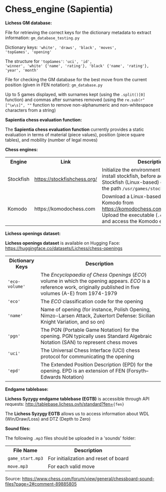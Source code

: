 # Chess_engine (Sapientia)
**Lichess GM database:**

File for retrieving the correct keys for the dictionary metadata to extract information: <code>gm_database_testing.py</code>

Dictionary keys: <code>'white', 'draws', 'black', 'moves', 'topGames', 'opening'</code> 

The structure for <code>'topGames'</code>: <code>'uci', 'id', 'winner', 'white' {'name', 'rating'}, 'black' {'name', 'rating'}, 'year', 'month'</code>

File for checking the GM database for the best move from the current position (given in FEN notation): <code>gm_database.py</code>

Up to 5 games displayed, with surnames kept (using the <code>.split()[0]</code> function) and commas after surnames removed (using the <code>re.sub(r"[^\w\s]", ""</code> function to remove non-alphanumeric and non-whitespace characters from a string)

**Sapientia chess evaluation function:**

The **Sapientia chess evaluation function** currently provides a static evaluation in terms of material (piece values), position (piece square tables), and mobility (number of legal moves)

**Chess engines:**

<table>
  <tr>
    <th>Engine</th>
    <th>Link</th>
    <th>Description</th>
  </tr>
  <tr>
    <td>Stockfish</td>
    <td><a href="https://stockfishchess.org/">https://stockfishchess.org/</a></td>
    <td>Initialize the environment with !apt-get install stockfish, before accessing the Stockfish (Linux-based) engine through the path <code>/usr/games/stockfish</code></td>
  </tr>
  <tr>
    <td>Komodo</td>
    <td>https://komodochess.com</td>
    <td>Download a Linux-based version of Komodo from <a href="https://komodochess.com/downloads.htm">https://komodochess.com/downloads.htm</a>. Upload the executable (<code>.exe</code> file) on Colab and access the Komodo engine</td>
  </tr>
</table>

**Lichess openings dataset:**

**Lichess openings dataset** is available on Hugging Face: https://huggingface.co/datasets/Lichess/chess-openings

<table>
  <tr>
    <th>Dictionary Keys</th>
    <th>Description</th>
  </tr>
  <tr>
    <td><code>'eco-volume'</code></td>
    <td>The <i>Encyclopaedia of Chess Openings</i> (<i>ECO</i>) volume in which the opening appears. <i>ECO</i> is a reference work, originally published in five volumes (A-E) from 1974-1979</td>
  </tr>
  <tr>
    <td><code>'eco'</code></td>
    <td>The <i>ECO</i> classification code for the opening</td>
  </tr>
    <tr>
    <td><code>'name'</code></td>
    <td>Name of opening (for instance, Polish Opening, Nimzo-Larsen Attack, Zukertort Defense: Sicilian Knight Variation, and so on)</td>
  </tr>
    <tr>
    <td><code>'pgn'</code></td>
    <td>The PGN (Portable Game Notation) for the opening. PGN typically uses Standard Algebraic Notation (SAN) to represent chess moves</td>
  </tr>
  </tr>
  <tr>
    <td><code>'uci'</code></td>
    <td>The Universal Chess Interface (UCI) chess protocol for communicating the opening</td>
  </tr>
  <tr>
    <td><code>'epd'</code></td>
    <td>The Extended Position Description (EPD) for the opening. EPD is an extension of FEN (Forsyth–Edwards Notation)</td>
  </tr>
</table>

**Endgame tablebase:**

**Lichess Syzygy endgame tablebase (EGTB)** is accessible through API requests: <a href="http://tablebase.lichess.ovh/standard?fen=">http://tablebase.lichess.ovh/standard?fen=</a><code>{fen}</code>

The **Lichess Syzygy EGTB** allows us to access information about WDL (Win/Draw/Loss) and DTZ (Depth to Zero)

**Sound files:**

The following <code>.mp3</code> files should be uploaded in a 'sounds' folder:
<table>
  <tr>
    <th>File Name</th>
    <th>Description</th>
  </tr>
  <tr>
    <td><code>game_start.mp3</code></td>
    <td>For initialization and reset of board</td>
  </tr>
  <tr>
    <td><code>move.mp3</code></td>
    <td>For each valid move</td>
  </tr>
</table>

Source: https://www.chess.com/forum/view/general/chessboard-sound-files?page=2#comment-89885805

